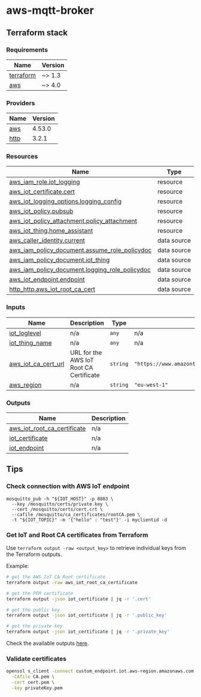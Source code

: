 # aws-mqtt-broker

## Terraform stack
<!-- BEGIN_TF_DOCS -->
### Requirements

| Name | Version |
|------|---------|
| <a name="requirement_terraform"></a> [terraform](#requirement\_terraform) | ~> 1.3 |
| <a name="requirement_aws"></a> [aws](#requirement\_aws) | ~> 4.0 |

### Providers

| Name | Version |
|------|---------|
| <a name="provider_aws"></a> [aws](#provider\_aws) | 4.53.0 |
| <a name="provider_http"></a> [http](#provider\_http) | 3.2.1 |

### Resources

| Name | Type |
|------|------|
| [aws_iam_role.iot_logging](https://registry.terraform.io/providers/hashicorp/aws/latest/docs/resources/iam_role) | resource |
| [aws_iot_certificate.cert](https://registry.terraform.io/providers/hashicorp/aws/latest/docs/resources/iot_certificate) | resource |
| [aws_iot_logging_options.logging_config](https://registry.terraform.io/providers/hashicorp/aws/latest/docs/resources/iot_logging_options) | resource |
| [aws_iot_policy.pubsub](https://registry.terraform.io/providers/hashicorp/aws/latest/docs/resources/iot_policy) | resource |
| [aws_iot_policy_attachment.policy_attachment](https://registry.terraform.io/providers/hashicorp/aws/latest/docs/resources/iot_policy_attachment) | resource |
| [aws_iot_thing.home_assistant](https://registry.terraform.io/providers/hashicorp/aws/latest/docs/resources/iot_thing) | resource |
| [aws_caller_identity.current](https://registry.terraform.io/providers/hashicorp/aws/latest/docs/data-sources/caller_identity) | data source |
| [aws_iam_policy_document.assume_role_policydoc](https://registry.terraform.io/providers/hashicorp/aws/latest/docs/data-sources/iam_policy_document) | data source |
| [aws_iam_policy_document.iot_thing](https://registry.terraform.io/providers/hashicorp/aws/latest/docs/data-sources/iam_policy_document) | data source |
| [aws_iam_policy_document.logging_role_policydoc](https://registry.terraform.io/providers/hashicorp/aws/latest/docs/data-sources/iam_policy_document) | data source |
| [aws_iot_endpoint.endpoint](https://registry.terraform.io/providers/hashicorp/aws/latest/docs/data-sources/iot_endpoint) | data source |
| [http_http.aws_iot_root_ca_cert](https://registry.terraform.io/providers/hashicorp/http/latest/docs/data-sources/http) | data source |

### Inputs

| Name | Description | Type | Default | Required |
|------|-------------|------|---------|:--------:|
| <a name="input_iot_loglevel"></a> [iot\_loglevel](#input\_iot\_loglevel) | n/a | `any` | n/a | yes |
| <a name="input_iot_thing_name"></a> [iot\_thing\_name](#input\_iot\_thing\_name) | n/a | `any` | n/a | yes |
| <a name="input_aws_iot_ca_cert_url"></a> [aws\_iot\_ca\_cert\_url](#input\_aws\_iot\_ca\_cert\_url) | URL for the AWS IoT Root CA Certificate | `string` | `"https://www.amazontrust.com/repository/AmazonRootCA1.pem"` | no |
| <a name="input_aws_region"></a> [aws\_region](#input\_aws\_region) | n/a | `string` | `"eu-west-1"` | no |

### Outputs

| Name | Description |
|------|-------------|
| <a name="output_aws_iot_root_ca_certificate"></a> [aws\_iot\_root\_ca\_certificate](#output\_aws\_iot\_root\_ca\_certificate) | n/a |
| <a name="output_iot_certificate"></a> [iot\_certificate](#output\_iot\_certificate) | n/a |
| <a name="output_iot_endpoint"></a> [iot\_endpoint](#output\_iot\_endpoint) | n/a |

<!-- END_TF_DOCS --> 

## Tips

### Check connection with AWS IoT endpoint
```
mosquitto_pub -h "${IOT_HOST}" -p 8883 \
  --key /mosquitto/certs/private.key \
  --cert /mosquitto/certs/cert.crt \
  --cafile /mosquitto/ca_certificates/rootCA.pem \
  -t "${IOT_TOPIC}" -m '{"hello" : "test"}' -i myclientid -d
```

### Get IoT and Root CA certificates from Terraform

Use `terraform output -raw <output_key>` to retrieve individual keys from the Terraform outputs.

Example:

```sh
# get the AWS IoT CA Root certificate
terraform output -raw aws_iot_root_ca_certificate

# get the PEM certificate
terraform output -json iot_certificate | jq -r '.cert'

# get the public key
terraform output -json iot_certificate | jq -r '.public_key'

# get the private key
terraform output -json iot_certificate | jq -r '.private_key'
```

Check the available outputs [here](output.md).


### Validate certificates

```sh
openssl s_client -connect custom_endpoint.iot.aws-region.amazonaws.com:8443 \
  -CAfile CA.pem \
  -cert cert.pem \
  -key privateKey.pem
```
